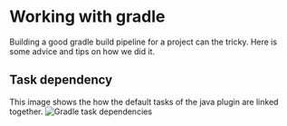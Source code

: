 # Working with gradle
Building a good gradle build pipeline for a project can the tricky. Here is some advice and tips on how we did it.

## Task dependency
This image shows the how the default tasks of the java plugin are linked together.
![Gradle task dependencies](https://docs.gradle.org/current/userguide/img/javaPluginTasks.png)

